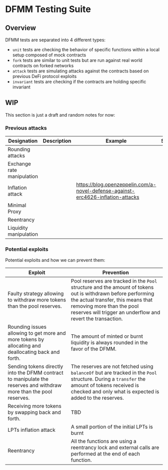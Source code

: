 # DFMM Testing Suite

## Overview

DFMM tests are separated into 4 different types:
- `unit` tests are checking the behavior of specific functions within a local setup composed of mock contracts
- `fork` tests are similar to unit tests but are run against real world contracts on forked networks
- `attack` tests are simulating attacks against the contracts based on previous DeFi protocol exploits
- `invariant` tests are checking if the contracts are holding specific invariant

## WIP

This section is just a draft and random notes for now:

### Previous attacks

| Designation | Description | Example | Scope |
|---|---|---|---|
| Rounding attacks |  |   |  |
| Exchange rate manipulation |  |   |  |
| Inflation attack |   |  https://blog.openzeppelin.com/a-novel-defense-against-erc4626-inflation-attacks |  |
| Minimal Proxy  |  |   |  |
| Reentrancy  |  |   |  |
| Liquidity manipulation  |  |   |  |


### Potential exploits

Potential exploits and how we can prevent them:

| Exploit | Prevention |
|---|---|
| Faulty strategy allowing to withdraw more tokens than the pool reserves. | Pool reserves are tracked in the `Pool` structure and the amount of tokens out is withdrawn before performing the actual transfer, this means that removing more than the pool reserves will trigger an underflow and revert the transaction. |
| Rounding issues allowing to get more and more tokens by allocating and deallocating back and forth. | The amount of minted or burnt liquidity is always rounded in the favor of the DFMM. |
| Sending tokens directly into the DFMM contract to manipulate the reserves and withdraw more than the pool reserves. | The reserves are not fetched using `balanceOf` but are tracked in the `Pool` structure. During a `transfer` the amount of tokens received is checked and only what is expected is added to the reserves. |
| Receiving more tokens by swapping back and forth. | TBD |
| LPTs inflation attack | A small portion of the initial LPTs is burnt |
| Reentrancy | All the functions are using a reentrancy lock and external calls are performed at the end of each function. |